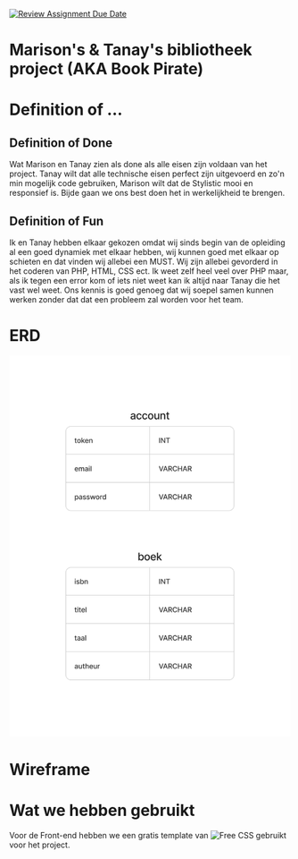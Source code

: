 [![Review Assignment Due Date](https://classroom.github.com/assets/deadline-readme-button-24ddc0f5d75046c5622901739e7c5dd533143b0c8e959d652212380cedb1ea36.svg)](https://classroom.github.com/a/Rouxz_oS)

# Marison's & Tanay's bibliotheek project (AKA Book Pirate)

# Definition of ...

## Definition of Done

Wat Marison en Tanay zien als done als alle eisen zijn voldaan van het project. 
Tanay wilt dat alle technische eisen perfect zijn uitgevoerd en zo'n min mogelijk code gebruiken, 
Marison wilt dat de Stylistic mooi en responsief is. Bijde gaan we ons best doen het in werkelijkheid te brengen.

## Definition of Fun

Ik en Tanay hebben elkaar gekozen omdat wij sinds begin van de opleiding al een goed dynamiek met elkaar hebben, 
wij kunnen goed met elkaar op schieten en dat vinden wij allebei een MUST. 
Wij zijn allebei gevorderd in het coderen van PHP, 
HTML, CSS ect. Ik weet zelf heel veel over PHP maar, 
als ik tegen een error kom of iets niet weet kan ik altijd naar Tanay die het vast wel weet. 
Ons kennis is goed genoeg dat wij soepel samen kunnen werken zonder dat dat een  probleem zal worden voor het team.

# ERD

![ERD](ERD%202.png "ERD")

# Wireframe

# Wat we hebben gebruikt
Voor de Front-end hebben we een gratis template van
![Free CSS](https://www.free-css.com/free-css-templates/page280/dbi "free-css.com")
gebruikt voor het project.